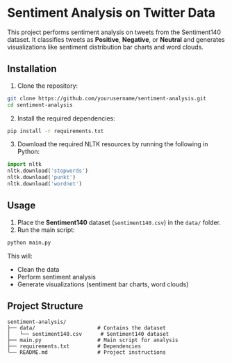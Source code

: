 # Sentiment Analysis on Twitter Data

This project performs sentiment analysis on tweets from the Sentiment140 dataset. It classifies tweets as **Positive**, **Negative**, or **Neutral** and generates visualizations like sentiment distribution bar charts and word clouds.

## Installation

1. Clone the repository:

```bash
git clone https://github.com/yourusername/sentiment-analysis.git
cd sentiment-analysis
```

2. Install the required dependencies:

```bash
pip install -r requirements.txt
```

3. Download the required NLTK resources by running the following in Python:

```python
import nltk
nltk.download('stopwords')
nltk.download('punkt')
nltk.download('wordnet')
```

## Usage

1. Place the **Sentiment140** dataset (`sentiment140.csv`) in the `data/` folder.
2. Run the main script:

```bash
python main.py
```

This will:
- Clean the data
- Perform sentiment analysis
- Generate visualizations (sentiment bar charts, word clouds)

## Project Structure

```
sentiment-analysis/
├── data/                    # Contains the dataset
│   └── sentiment140.csv      # Sentiment140 dataset
├── main.py                  # Main script for analysis
├── requirements.txt         # Dependencies
└── README.md                # Project instructions
```

